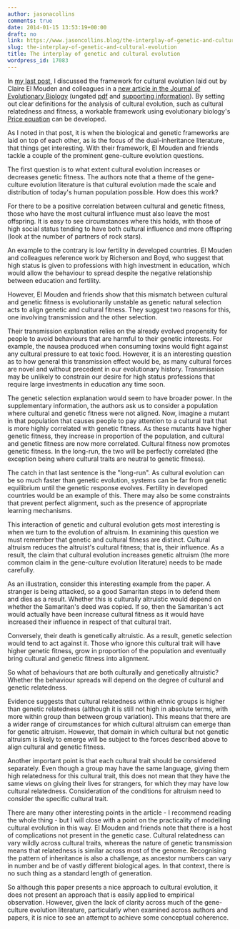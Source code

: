 ```yaml
---
author: jasonacollins
comments: true
date: 2014-01-15 13:53:19+00:00
draft: no
link: https://www.jasoncollins.blog/the-interplay-of-genetic-and-cultural-evolution/
slug: the-interplay-of-genetic-and-cultural-evolution
title: The interplay of genetic and cultural evolution
wordpress_id: 17083
---
```


In [my last post](https://www.jasoncollins.blog/doing-cultural-evolution-right/), I discussed the framework for cultural evolution laid out by Claire El Mouden and colleagues in a [new article in the Journal of Evolutionary Biology](https://doi.org/10.1111/jeb.12296) (ungated [pdf](http://www.staff.ncl.ac.uk/daniel.nettle/ElMoudenJEB.pdf) and [supporting information](http://www.staff.ncl.ac.uk/daniel.nettle/ElMoudenJEBSI.pdf)). By setting out clear definitions for the analysis of cultural evolution, such as cultural relatedness and fitness, a workable framework using evolutionary biology's [Price equation](http://en.wikipedia.org/wiki/Price_equation) can be developed.

As I noted in that post, it is when the biological and genetic frameworks are laid on top of each other, as is the focus of the dual-inheritance literature, that things get interesting. With their framework, El Mouden and friends tackle a couple of the prominent gene-culture evolution questions.

The first question is to what extent cultural evolution increases or decreases genetic fitness. The authors note that a theme of the gene-culture evolution literature is that cultural evolution made the scale and distribution of today's human population possible. How does this work?

For there to be a positive correlation between cultural and genetic fitness, those who have the most cultural influence must also leave the most offspring. It is easy to see circumstances where this holds, with those of high social status tending to have both cultural influence and more offspring (look at the number of partners of rock stars).

An example to the contrary is low fertility in developed countries. El Mouden and colleagues reference work by Richerson and Boyd, who suggest that high status is given to professions with high investment in education, which would allow the behaviour to spread despite the negative relationship between education and fertility.

However, El Mouden and friends show that this mismatch between cultural and genetic fitness is evolutionarily unstable as genetic natural selection acts to align genetic and cultural fitness. They suggest two reasons for this, one involving transmission and the other selection.

Their transmission explanation relies on the already evolved propensity for people to avoid behaviours that are harmful to their genetic interests. For example, the nausea produced when consuming toxins would fight against any cultural pressure to eat toxic food. However, it is an interesting question as to how general this transmission effect would be, as many cultural forces are novel and without precedent in our evolutionary history. Transmission may be unlikely to constrain our desire for high status professions that require large investments in education any time soon.

The genetic selection explanation would seem to have broader power. In the supplementary information, the authors ask us to consider a population where cultural and genetic fitness were not aligned. Now, imagine a mutant in that population that causes people to pay attention to a cultural trait that is more highly correlated with genetic fitness. As these mutants have higher genetic fitness, they increase in proportion of the population, and cultural and genetic fitness are now more correlated. Cultural fitness now promotes genetic fitness. In the long-run, the two will be perfectly correlated (the exception being where cultural traits are neutral to genetic fitness).

The catch in that last sentence is the "long-run". As cultural evolution can be so much faster than genetic evolution, systems can be far from genetic equilibrium until the genetic response evolves. Fertility in developed countries would be an example of this. There may also be some constraints that prevent perfect alignment, such as the presence of appropriate learning mechanisms.

This interaction of genetic and cultural evolution gets most interesting is when we turn to the evolution of altruism. In examining this question we must remember that genetic and cultural fitness are distinct. Cultural altruism reduces the altruist's cultural fitness; that is, their influence. As a result, the claim that cultural evolution increases genetic altruism (the more common claim in the gene-culture evolution literature) needs to be made carefully.

As an illustration, consider this interesting example from the paper. A stranger is being attacked, so a good Samaritan steps in to defend them and dies as a result. Whether this is culturally altruistic would depend on whether the Samaritan's deed was copied. If so, then the Samaritan's act would actually have been increase cultural fitness as it would have increased their influence in respect of that cultural trait.

Conversely, their death is genetically altruistic. As a result, genetic selection would tend to act against it. Those who ignore this cultural trait will have higher genetic fitness, grow in proportion of the population and eventually bring cultural and genetic fitness into alignment.

So what of behaviours that are both culturally and genetically altruistic? Whether the behaviour spreads will depend on the degree of cultural and genetic relatedness.

Evidence suggests that cultural relatedness within ethnic groups is higher than genetic relatedness (although it is still not high in absolute terms, with more within group than between group variation). This means that there are a wider range of circumstances for which cultural altruism can emerge than for genetic altruism. However, that domain in which cultural but not genetic altruism is likely to emerge will be subject to the forces described above to align cultural and genetic fitness.

Another important point is that each cultural trait should be considered separately. Even though a group may have the same language, giving them high relatedness for this cultural trait, this does not mean that they have the same views on giving their lives for strangers, for which they may have low cultural relatedness. Consideration of the conditions for altruism need to consider the specific cultural trait.

There are many other interesting points in the article - I recommend reading the whole thing - but I will close with a point on the practicality of modelling cultural evolution in this way. El Mouden and friends note that there is a host of complications not present in the genetic case. Cultural relatedness can vary wildly across cultural traits, whereas the nature of genetic transmission means that relatedness is similar across most of the genome. Recognising the pattern of inheritance is also a challenge, as ancestor numbers can vary in number and be of vastly different biological ages. In that context, there is no such thing as a standard length of generation.

So although this paper presents a nice approach to cultural evolution, it does not present an approach that is easily applied to empirical observation. However, given the lack of clarity across much of the gene-culture evolution literature, particularly when examined across authors and papers, it is nice to see an attempt to achieve some conceptual coherence.

